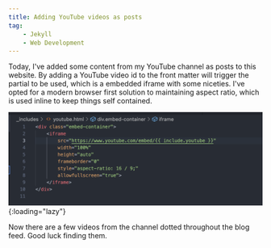 ```yaml
---
title: Adding YouTube videos as posts
tag:
    - Jekyll
    - Web Development
---
```


Today, I've added some content from my YouTube channel as posts to this website. By adding a YouTube video id to the front matter will trigger the partial to be used, which is a embedded iframe with some niceties. I've opted for a modern browser first solution to maintaining aspect ratio, which is used inline to keep things self contained.

![Screenshot of YouTube embed code](/assets/images/2023/youtube-embed-code.png "Screenshot of YouTube embed code"){:loading="lazy"}

Now there are a few videos from the channel dotted throughout the blog feed. Good luck finding them.
